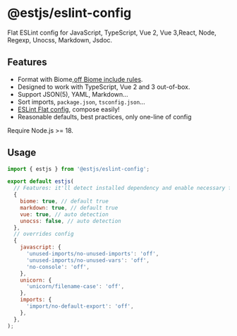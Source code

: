# @estjs/eslint-config

Flat ESLint config for JavaScript, TypeScript, Vue 2, Vue 3,React, Node, Regexp, Unocss, Markdown, Jsdoc.

## Features

- Format with Biome,[off Biome include rules](./off-rules.js).
- Designed to work with TypeScript, Vue 2 and 3 out-of-box.
- Support JSON(5), YAML, Markdown...
- Sort imports, `package.json`, `tsconfig.json`...
- [ESLint Flat config](https://eslint.org/docs/latest/use/configure/configuration-files-new), compose easily!
- Reasonable defaults, best practices, only one-line of config

Require Node.js >= 18.

## Usage

```js
import { estjs } from '@estjs/eslint-config';

export default estjs(
  // Features: it'll detect installed dependency and enable necessary features automatically
  {
    biome: true, // default true
    markdown: true, // default true
    vue: true, // auto detection
    unocss: false, // auto detection
  },
  // overrides config
  {
    javascript: {
      'unused-imports/no-unused-imports': 'off',
      'unused-imports/no-unused-vars': 'off',
      'no-console': 'off',
    },
    unicorn: {
      'unicorn/filename-case': 'off',
    },
    imports: {
      'import/no-default-export': 'off',
    },
  },
);
```

